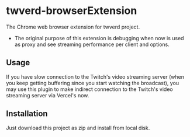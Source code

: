 # twverd-browserExtension

The Chrome web browser extension for twverd project.

- The original purpose of this extension is debugging when now is used as proxy and see streaming performance per client and options.

## Usage

If you have slow connection to the Twitch's video streaming server (when you keep getting buffering since you start watching the broadcast), you may use this plugin to make indirect connection to the Twitch's video streaming server via Vercel's now.

## Installation

Just download this project as zip and install from local disk.

